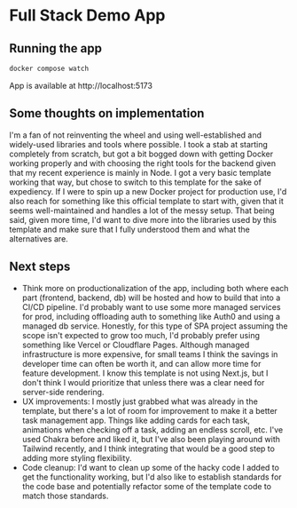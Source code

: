 # Full Stack Demo App

## Running the app

```bash
docker compose watch
```

App is available at http://localhost:5173

## Some thoughts on implementation

I'm a fan of not reinventing the wheel and using well-established and widely-used libraries and tools where possible. I took a stab at starting completely from scratch, but got a bit bogged down with getting Docker working properly and with choosing the right tools for the backend given that my recent experience is mainly in Node. I got a very basic template working that way, but chose to switch to this template for the sake of expediency. If I were to spin up a new Docker project for production use, I'd also reach for something like this official template to start with, given that it seems well-maintained and handles a lot of the messy setup. That being said, given more time, I'd want to dive more into the libraries used by this template and make sure that I fully understood them and what the alternatives are.

## Next steps

-   Think more on productionalization of the app, including both where each part (frontend, backend, db) will be hosted and how to build that into a CI/CD pipeline. I'd probably want to use some more managed services for prod, including offloading auth to something like Auth0 and using a managed db service. Honestly, for this type of SPA project assuming the scope isn't expected to grow too much, I'd probably prefer using something like Vercel or Cloudflare Pages. Although managed infrastructure is more expensive, for small teams I think the savings in developer time can often be worth it, and can allow more time for feature development. I know this template is not using Next.js, but I don't think I would prioritize that unless there was a clear need for server-side rendering.
-   UX improvements: I mostly just grabbed what was already in the template, but there's a lot of room for improvement to make it a better task management app. Things like adding cards for each task, animations when checking off a task, adding an endless scroll, etc. I've used Chakra before and liked it, but I've also been playing around with Tailwind recently, and I think integrating that would be a good step to adding more styling flexibility.
-   Code cleanup: I'd want to clean up some of the hacky code I added to get the functionality working, but I'd also like to establish standards for the code base and potentially refactor some of the template code to match those standards.
